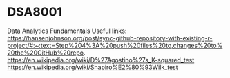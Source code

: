# DSA8001
Data Analytics Fundamentals
Useful links:
https://hansenjohnson.org/post/sync-github-repository-with-existing-r-project/#:~:text=Step%204%3A%20push%20files%20to,changes%20to%20the%20GitHub%20repo.
https://en.wikipedia.org/wiki/D%27Agostino%27s_K-squared_test
https://en.wikipedia.org/wiki/Shapiro%E2%80%93Wilk_test
